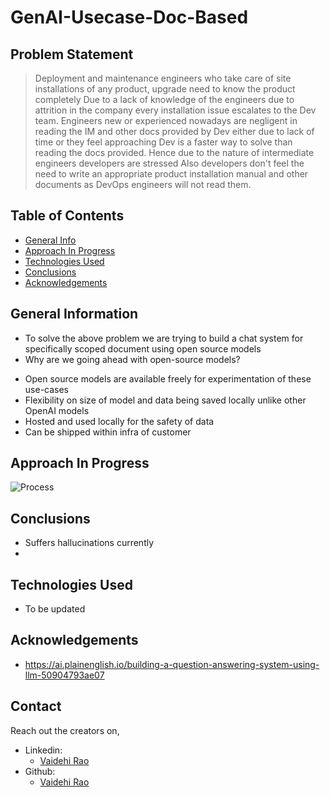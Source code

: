 # GenAI-Usecase-Doc-Based


## Problem Statement
> Deployment and maintenance engineers who take care of site installations of any product, upgrade need to know the product completely
> Due to a lack of knowledge of the engineers due to attrition in the company every installation issue escalates to the Dev team.
> Engineers new or experienced nowadays are negligent in reading the IM and other docs  provided by Dev either due to lack of time or they feel approaching Dev is a faster way to solve than reading the docs provided.
> Hence due to the nature of intermediate engineers developers are stressed
> Also developers don't feel the need to write an appropriate product installation manual and other documents as DevOps engineers will not read them.



## Table of Contents
* [General Info](#general-information)
* [Approach In Progress](#approach-in-progress)
* [Technologies Used](#technologies-used)
* [Conclusions](#conclusions)
* [Acknowledgements](#acknowledgements)

<!-- You can include any other section that is pertinent to your problem -->

## General Information
- To solve the above problem we are trying to build a chat system for specifically scoped document using open source models
- Why are we going ahead with open-source models?
* Open source models are available freely for experimentation of these use-cases
* Flexibility on size of model and data being saved locally unlike other OpenAI models
* Hosted and used locally for the safety of data
* Can be shipped within infra of customer 

## Approach In Progress
![Process](https://miro.medium.com/v2/resize:fit:1400/format:webp/0*njunJtZZGhx1vV_l.png)

## Conclusions
- Suffers hallucinations currently
- 





## Technologies Used
- To be updated 



## Acknowledgements
- https://ai.plainenglish.io/building-a-question-answering-system-using-llm-50904793ae07 



## Contact
Reach out the creators on,
- Linkedin:
    - [Vaidehi Rao](https://www.linkedin.com/in/vaidehi-u-026a09150/)
- Github:
    - [Vaidehi Rao](https://github.com/vaidehiu)  
